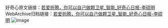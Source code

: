 好奇心原文链接：[若爱折腾，你可以自己做颗卫星_智能_好奇心日报-李硕明](https://www.qdaily.com/articles/4528.html)
WebArchive归档链接：[若爱折腾，你可以自己做颗卫星_智能_好奇心日报-李硕明](http://web.archive.org/web/20190623161321/https://www.qdaily.com/articles/4528.html)
![image](http://ww3.sinaimg.cn/large/007d5XDply1g3wg55918xj30u02rke81)